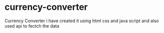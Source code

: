 # currency-converter
Currency Converter i have created it using html css and java script and also used api to fectch the data
